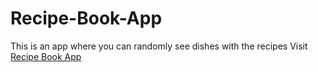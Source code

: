 # Recipe-Book-App

This is an app where you can randomly see dishes with the recipes
Visit [Recipe Book App](https://fascinating-frangipane-c34d20.netlify.app/)

